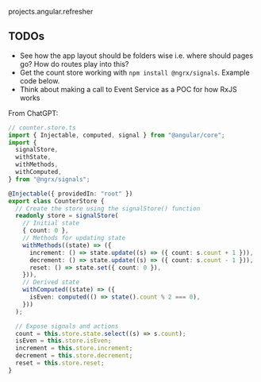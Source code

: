 projects.angular.refresher

## TODOs

- See how the app layout should be folders wise i.e. where should pages go? How do routes play into this?
- Get the count store working with `npm install @ngrx/signals`. Example code below.
- Think about making a call to Event Service as a POC for how RxJS works

From ChatGPT:

```typescript
// counter.store.ts
import { Injectable, computed, signal } from "@angular/core";
import {
  signalStore,
  withState,
  withMethods,
  withComputed,
} from "@ngrx/signals";

@Injectable({ providedIn: "root" })
export class CounterStore {
  // Create the store using the signalStore() function
  readonly store = signalStore(
    // Initial state
    { count: 0 },
    // Methods for updating state
    withMethods((state) => ({
      increment: () => state.update((s) => ({ count: s.count + 1 })),
      decrement: () => state.update((s) => ({ count: s.count - 1 })),
      reset: () => state.set({ count: 0 }),
    })),
    // Derived state
    withComputed((state) => ({
      isEven: computed(() => state().count % 2 === 0),
    }))
  );

  // Expose signals and actions
  count = this.store.state.select((s) => s.count);
  isEven = this.store.isEven;
  increment = this.store.increment;
  decrement = this.store.decrement;
  reset = this.store.reset;
}
```
